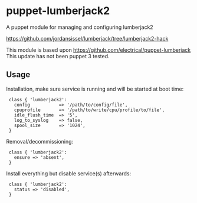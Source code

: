 # puppet-lumberjack2

A puppet module for managing and configuring lumberjack2

https://github.com/jordansissel/lumberjack/tree/lumberjack2-hack

This module is based upon https://github.com/electrical/puppet-lumberjack 
This update has not been puppet 3 tested.

## Usage

Installation, make sure service is running and will be started at boot time:

     class { 'lumberjack2': 
       config           => '/path/to/config/file',
       cpuprofile       => '/path/to/write/cpu/profile/to/file',
       idle_flush_time  => '5',
       log_to_syslog    => false,
       spool_size       => '1024',
     }

Removal/decommissioning:

     class { 'lumberjack2':
       ensure => 'absent',
     }

Install everything but disable service(s) afterwards:

     class { 'lumberjack2':
       status => 'disabled',
     }

